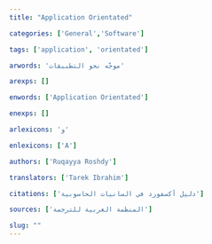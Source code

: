 ```yaml
---
title: "Application Orientated"

categories: ['General','Software']

tags: ['application', 'orientated']

arwords: 'موجّه نحو التطبيقات'

arexps: []

enwords: ['Application Orientated']

enexps: []

arlexicons: 'و'

enlexicons: ['A']

authors: ['Ruqayya Roshdy']

translators: ['Tarek Ibrahim']

citations: ['دليل أكسفورد في السانيات الحاسوبية']

sources: ['المنظمة العربية للترجمة']

slug: ""
---
```

